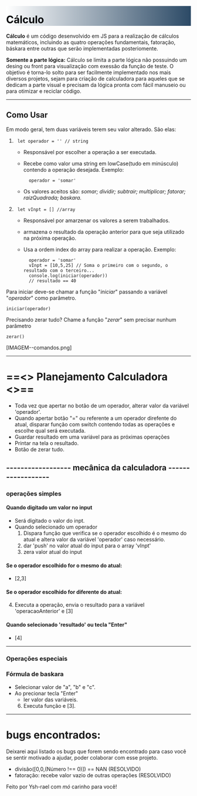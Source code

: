 <h1 style="color: #06080a; background-image: linear-gradient(to right, white,#2c4a66); padding-top: 20px; margin-top:0;">Cálculo</h1>

**Cálculo** é um código desenvolvido em JS para a realização de cálculos matemáticos, incluindo as quatro operações fundamentais, fatoração, báskara entre outras que serão implementadas posteriomente.

**Somente a parte lógica:** Cálculo se limita a parte lógica não possuindo um desing ou front para visualização com exessão da função de teste. O objetivo é torna-lo solto para ser facilmente implementado nos mais diversos projetos, sejam para criação de calculadora para aqueles que se dedicam a parte visual e precisam da lógica pronta com fácil manuseio ou para otimizar e reciclar código. 

---
## Como Usar
Em modo geral, tem duas variáveis terem seu valor alterado. São elas:
1.      let operador = '' // string
    * Responsável por escolher a operação a ser executada. 
    * Recebe como valor uma string em lowCase(tudo em minúsculo) contendo a operação desejada. Exemplo:

            operador = 'somar'
    * Os valores aceitos são: _somar; dividir; subtrair; multiplicar; fatorar; raizQuadrada; baskara._
2.      let vInpt = [] //array
    * Responsável por amarzenar os valores a serem trabalhados.
    * armazena o resultado da operação anterior para que seja utilizado na próxima operação.
    * Usa a ordem index do array para realizar a operação. Exemplo:

            operador = 'somar'
            vInpt = [10,5,25] // Soma o primeiro com o segundo, o resultado com o terceiro...
            console.log(iniciar(operador))
            // resultado == 40
Para iniciar deve-se chamar a função "_iniciar_" passando a variável "_operador_" como parâmetro.
    
    iniciar(operador)
Precisando zerar tudo? Chame a função "_zerar_" sem precisar nunhum parâmetro

    zerar()

[IMAGEM--comandos.png]

---

# ==<> Planejamento Calculadora <>==
* Toda vez que apertar no botão de um operador, alterar valor da variável 'operador'.
* Quando apertar botão "=" ou referente a um operador direfente do atual, disparar função com switch contendo todas as operações e escolhe qual será executada.
* Guardar resultado em uma variável para as próximas operações
* Printar na tela o resultado.
* Botão de zerar tudo.

## ------------------  mecânica da calculadora  ------------------
### operações simples

#### Quando digitado um valor no input 
* Será digitado o valor do inpt.
* Quando selecionado um operador 
    1. Dispara função que verifica se o operador escolhido é o mesmo do atual e altera valor da variável 'operador' caso necessário.
    2. dar 'push' no valor atual do input para o array 'vInpt'
    3. zera valor atual do input

#### Se o operador escolhido for o mesmo do atual:
*    [2,3]

#### Se o operador escolhido for diferente do atual:
4. Executa a operação, envia o resultado para a variável 'operacaoAnterior' e [3]
#### Quando selecionado 'resultado' ou tecla "Enter"
*   [4]

---
### Operações especiais
### Fórmula de baskara
* Selecionar valor de "a", "b" e "c".
* Ao precionar tecla "Enter"
    * ler valor das variáveis.
    6. Executa função e [3].
___
# bugs encontrados:
Deixarei aqui listado os bugs que forem sendo encontrado para caso você se sentir motivado a ajudar, poder colaborar com esse projeto.
* divisão([0,0,(Número !== 0)]) == NAN (RESOLVIDO)
* fatoração: recebe valor vazio de outras operações (RESOLVIDO)
<footer>Feito por Ysh-rael com <em>mó</em> carinho para você!</footer>
<style>
    footer {
    }
</style>